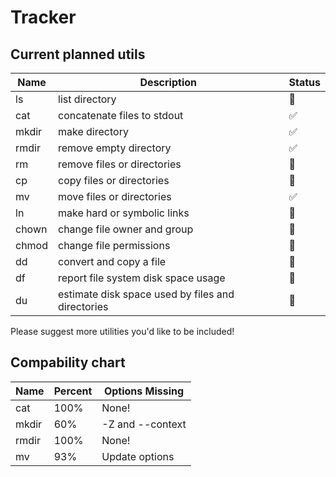 # Tracker

## Current planned utils

| Name  | Description                                       | Status             |
| ----- | ------------------------------------------------- | ------------------ |
| ls    | list directory                                    | :red_circle:       |
| cat   | concatenate files to stdout                       | :white_check_mark: |
| mkdir | make directory                                    | :white_check_mark: |
| rmdir | remove empty directory                            | :white_check_mark: |
| rm    | remove files or directories                       | :red_circle:       |
| cp    | copy files or directories                         | :construction:     |
| mv    | move files or directories                         | :white_check_mark: |
| ln    | make hard or symbolic links                       | :red_circle:       |
| chown | change file owner and group                       | :red_circle:       |
| chmod | change file permissions                           | :red_circle:       |
| dd    | convert and copy a file                           | :red_circle:       |
| df    | report file system disk space usage               | :red_circle:       |
| du    | estimate disk space used by files and directories | :red_circle:       |

Please suggest more utilities you'd like to be included!

## Compability chart

| Name  | Percent | Options Missing  |
| ----- | ------- | ---------------- |
| cat   | 100%    | None!            |
| mkdir | 60%     | -Z and --context |
| rmdir | 100%    | None!            |
| mv    | 93%     | Update options   |
